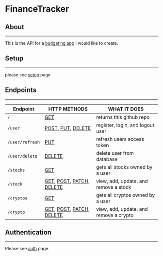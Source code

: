 # FinanceTracker

## About

----------------------------------

This is the API for a [budgeting app](docs/budgetapp.md) I would like to create.

## Setup

----------------------------------

please see [setup](docs/setup.md) page

## Endpoints

----------------------------------

| Endpoint | HTTP METHODS | WHAT IT DOES |
| -------- | ------------ | ------------ |
| `/` | [GET](/docs/get.md) | returns this github repo |
| `/user` | [POST](/docs/user/post.md), [PUT](/docs/user/put.md), [DELETE](/docs/user/delete.md) | register, login, and logout user |
| `/user/refresh` | [PUT](/docs/user/refresh/put.md) | refresh users access token |
| `/user/delete` | [DELETE](/docs/user/delete/delete.md) | delete user from database |
| `/stocks` | [GET](/docs/stock/get.md) | gets all stocks owned by a user |
| `/stock` | [GET](/docs/stock/get.md), [POST](/docs/stock/post.md), [PATCH](/docs/stock/patch.md), [DELETE](/docs/stock/delete.md) | view, add, update, and remove a stock |
| `/cryptos` | [GET](/docs/cryptos/get.md) | gets all cryptos owned by a user |
| `/crypto` | [GET](/docs/crypto/get.md), [POST](/docs/crypto/post.md), [PATCH](/docs/crypto/patch.md), [DELETE](/docs/crypto/delete.md) | view, add, update, and remove a crypto |

## Authentication

----------------------------------

Please see [auth](docs/auth.md) page.
